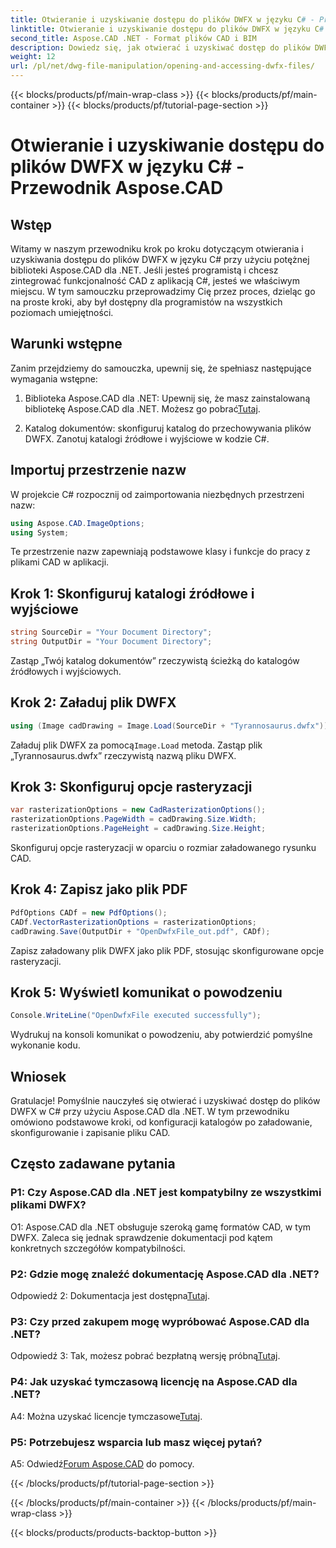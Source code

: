 ```yaml
---
title: Otwieranie i uzyskiwanie dostępu do plików DWFX w języku C# - Przewodnik Aspose.CAD
linktitle: Otwieranie i uzyskiwanie dostępu do plików DWFX w języku C#
second_title: Aspose.CAD .NET - Format plików CAD i BIM
description: Dowiedz się, jak otwierać i uzyskiwać dostęp do plików DWFX w języku C# przy użyciu Aspose.CAD dla .NET. Przewodnik krok po kroku dotyczący bezproblemowej integracji z aplikacjami.
weight: 12
url: /pl/net/dwg-file-manipulation/opening-and-accessing-dwfx-files/
---
```


{{< blocks/products/pf/main-wrap-class >}}
{{< blocks/products/pf/main-container >}}
{{< blocks/products/pf/tutorial-page-section >}}

# Otwieranie i uzyskiwanie dostępu do plików DWFX w języku C# - Przewodnik Aspose.CAD

## Wstęp

Witamy w naszym przewodniku krok po kroku dotyczącym otwierania i uzyskiwania dostępu do plików DWFX w języku C# przy użyciu potężnej biblioteki Aspose.CAD dla .NET. Jeśli jesteś programistą i chcesz zintegrować funkcjonalność CAD z aplikacją C#, jesteś we właściwym miejscu. W tym samouczku przeprowadzimy Cię przez proces, dzieląc go na proste kroki, aby był dostępny dla programistów na wszystkich poziomach umiejętności.

## Warunki wstępne

Zanim przejdziemy do samouczka, upewnij się, że spełniasz następujące wymagania wstępne:

1.  Biblioteka Aspose.CAD dla .NET: Upewnij się, że masz zainstalowaną bibliotekę Aspose.CAD dla .NET. Możesz go pobrać[Tutaj](https://releases.aspose.com/cad/net/).

2. Katalog dokumentów: skonfiguruj katalog do przechowywania plików DWFX. Zanotuj katalogi źródłowe i wyjściowe w kodzie C#.

## Importuj przestrzenie nazw

W projekcie C# rozpocznij od zaimportowania niezbędnych przestrzeni nazw:

```csharp
using Aspose.CAD.ImageOptions;
using System;
```

Te przestrzenie nazw zapewniają podstawowe klasy i funkcje do pracy z plikami CAD w aplikacji.

## Krok 1: Skonfiguruj katalogi źródłowe i wyjściowe

```csharp
string SourceDir = "Your Document Directory";
string OutputDir = "Your Document Directory";
```

Zastąp „Twój katalog dokumentów” rzeczywistą ścieżką do katalogów źródłowych i wyjściowych.

## Krok 2: Załaduj plik DWFX

```csharp
using (Image cadDrawing = Image.Load(SourceDir + "Tyrannosaurus.dwfx"))
```

 Załaduj plik DWFX za pomocą`Image.Load` metoda. Zastąp plik „Tyrannosaurus.dwfx” rzeczywistą nazwą pliku DWFX.

## Krok 3: Skonfiguruj opcje rasteryzacji

```csharp
var rasterizationOptions = new CadRasterizationOptions();
rasterizationOptions.PageWidth = cadDrawing.Size.Width;
rasterizationOptions.PageHeight = cadDrawing.Size.Height;
```

Skonfiguruj opcje rasteryzacji w oparciu o rozmiar załadowanego rysunku CAD.

## Krok 4: Zapisz jako plik PDF

```csharp
PdfOptions CADf = new PdfOptions();
CADf.VectorRasterizationOptions = rasterizationOptions;
cadDrawing.Save(OutputDir + "OpenDwfxFile_out.pdf", CADf);
```

Zapisz załadowany plik DWFX jako plik PDF, stosując skonfigurowane opcje rasteryzacji.

## Krok 5: Wyświetl komunikat o powodzeniu

```csharp
Console.WriteLine("OpenDwfxFile executed successfully");
```

Wydrukuj na konsoli komunikat o powodzeniu, aby potwierdzić pomyślne wykonanie kodu.

## Wniosek

Gratulacje! Pomyślnie nauczyłeś się otwierać i uzyskiwać dostęp do plików DWFX w C# przy użyciu Aspose.CAD dla .NET. W tym przewodniku omówiono podstawowe kroki, od konfiguracji katalogów po załadowanie, skonfigurowanie i zapisanie pliku CAD.

## Często zadawane pytania

### P1: Czy Aspose.CAD dla .NET jest kompatybilny ze wszystkimi plikami DWFX?

O1: Aspose.CAD dla .NET obsługuje szeroką gamę formatów CAD, w tym DWFX. Zaleca się jednak sprawdzenie dokumentacji pod kątem konkretnych szczegółów kompatybilności.

### P2: Gdzie mogę znaleźć dokumentację Aspose.CAD dla .NET?

 Odpowiedź 2: Dokumentacja jest dostępna[Tutaj](https://reference.aspose.com/cad/net/).

### P3: Czy przed zakupem mogę wypróbować Aspose.CAD dla .NET?

 Odpowiedź 3: Tak, możesz pobrać bezpłatną wersję próbną[Tutaj](https://releases.aspose.com/).

### P4: Jak uzyskać tymczasową licencję na Aspose.CAD dla .NET?

 A4: Można uzyskać licencje tymczasowe[Tutaj](https://purchase.aspose.com/temporary-license/).

### P5: Potrzebujesz wsparcia lub masz więcej pytań?

A5: Odwiedź[Forum Aspose.CAD](https://forum.aspose.com/c/cad/19) do pomocy.

{{< /blocks/products/pf/tutorial-page-section >}}

{{< /blocks/products/pf/main-container >}}
{{< /blocks/products/pf/main-wrap-class >}}

{{< blocks/products/products-backtop-button >}}
